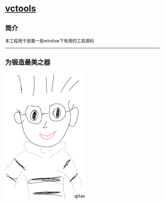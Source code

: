 ﻿# [vctools](https://github.com/Qitas/vctools)

## 简介


本工程用于放置一些window下有用的工具源码

---

## 为锻造最美之器

[![sites](qitas/qitas.png)](http://www.qitas.cn)
